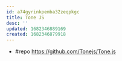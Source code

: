 ```yaml
---
id: a74gyrinkpemba32zeqpkgc
title: Tone JS
desc: ''
updated: 1682346889169
created: 1682346879918
---
```


- #repo https://github.com/Tonejs/Tone.js